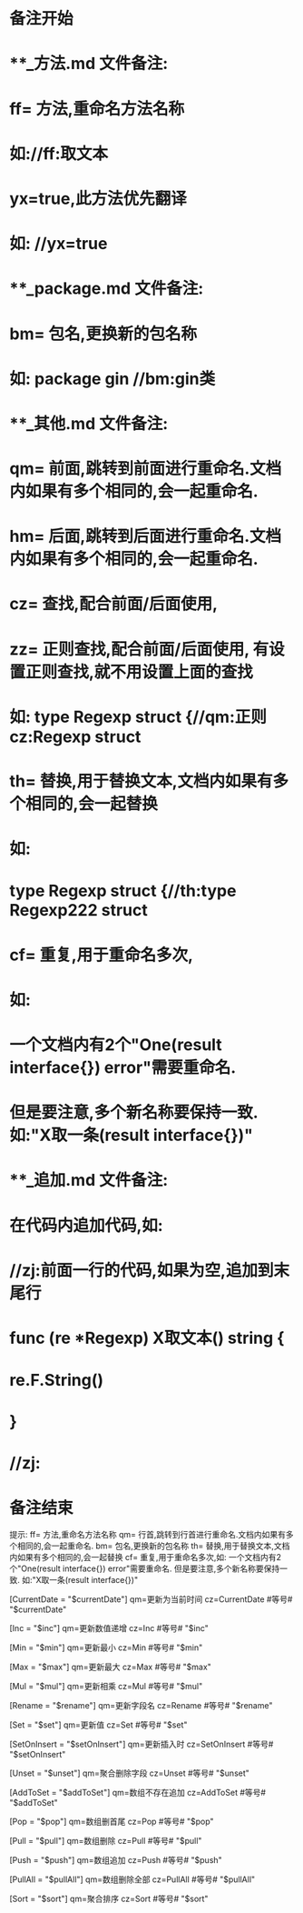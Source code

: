 # 备注开始
# **_方法.md 文件备注:
# ff= 方法,重命名方法名称
# 如://ff:取文本
#
# yx=true,此方法优先翻译
# 如: //yx=true

# **_package.md 文件备注:
# bm= 包名,更换新的包名称 
# 如: package gin //bm:gin类

# **_其他.md 文件备注:
# qm= 前面,跳转到前面进行重命名.文档内如果有多个相同的,会一起重命名.
# hm= 后面,跳转到后面进行重命名.文档内如果有多个相同的,会一起重命名.
# cz= 查找,配合前面/后面使用,
# zz= 正则查找,配合前面/后面使用, 有设置正则查找,就不用设置上面的查找
# 如: type Regexp struct {//qm:正则 cz:Regexp struct
#
# th= 替换,用于替换文本,文档内如果有多个相同的,会一起替换
# 如:
# type Regexp struct {//th:type Regexp222 struct
#
# cf= 重复,用于重命名多次,
# 如: 
# 一个文档内有2个"One(result interface{}) error"需要重命名.
# 但是要注意,多个新名称要保持一致. 如:"X取一条(result interface{})"

# **_追加.md 文件备注:
# 在代码内追加代码,如:
# //zj:前面一行的代码,如果为空,追加到末尾行
# func (re *Regexp) X取文本() string { 
# re.F.String()
# }
# //zj:
# 备注结束

提示:
ff= 方法,重命名方法名称
qm= 行首,跳转到行首进行重命名.文档内如果有多个相同的,会一起重命名.
bm= 包名,更换新的包名称
th= 替换,用于替换文本,文档内如果有多个相同的,会一起替换
cf= 重复,用于重命名多次,如: 一个文档内有2个"One(result interface{}) error"需要重命名.
 但是要注意,多个新名称要保持一致. 如:"X取一条(result interface{})"

[CurrentDate = "$currentDate"]
qm=更新为当前时间
cz=CurrentDate #等号# "$currentDate"

[Inc = "$inc"]
qm=更新数值递增
cz=Inc #等号# "$inc"

[Min = "$min"]
qm=更新最小
cz=Min #等号# "$min"

[Max = "$max"]
qm=更新最大
cz=Max #等号# "$max"

[Mul = "$mul"]
qm=更新相乘
cz=Mul #等号# "$mul"

[Rename = "$rename"]
qm=更新字段名
cz=Rename #等号# "$rename"

[Set = "$set"]
qm=更新值
cz=Set #等号# "$set"

[SetOnInsert = "$setOnInsert"]
qm=更新插入时
cz=SetOnInsert #等号# "$setOnInsert"

[Unset = "$unset"]
qm=聚合删除字段
cz=Unset #等号# "$unset"

[AddToSet = "$addToSet"]
qm=数组不存在追加
cz=AddToSet #等号# "$addToSet"

[Pop = "$pop"]
qm=数组删首尾
cz=Pop #等号# "$pop"

[Pull = "$pull"]
qm=数组删除
cz=Pull #等号# "$pull"

[Push = "$push"]
qm=数组追加
cz=Push #等号# "$push"

[PullAll = "$pullAll"]
qm=数组删除全部
cz=PullAll #等号# "$pullAll"

[Sort = "$sort"]
qm=聚合排序
cz=Sort #等号# "$sort"
